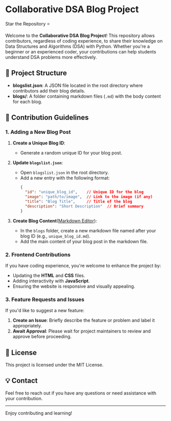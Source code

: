 # Collaborative DSA Blog Project 
Star the Repository ⭐️

Welcome to the **Collaborative DSA Blog Project**! This repository allows contributors, regardless of coding experience, to share their knowledge on Data Structures and Algorithms (DSA) with Python. Whether you're a beginner or an experienced coder, your contributions can help students understand DSA problems more effectively.

## 📁 Project Structure

- **blogslist.json**: A JSON file located in the root directory where contributors add their blog details.
- **blogs/**: A folder containing markdown files (`.md`) with the body content for each blog.

## 📝 Contribution Guidelines

### 1. Adding a New Blog Post

1. **Create a Unique Blog ID**:
   - Generate a random unique ID for your blog post.
   
2. **Update `blogslist.json`**:
   - Open `blogslist.json` in the root directory.
   - Add a new entry with the following format:
     ```json
     {
       "id": "unique_blog_id",    // Unique ID for the blog
       "image": "path/to/image",  // Link to the image (if any)
       "title": "Blog Title",     // Title of the blog
       "description": "Short Description"  // Brief summary
     }
     ```

3. **Create Blog Content**([Markdown Editor](https://pandao.github.io/editor.md/en.html "Markdown Editor")):
   - In the `blogs` folder, create a new markdown file named after your blog ID (e.g., `unique_blog_id.md`).
   - Add the main content of your blog post in the markdown file.

### 2. Frontend Contributions

If you have coding experience, you're welcome to enhance the project by:
- Updating the **HTML** and **CSS** files.
- Adding interactivity with **JavaScript**.
- Ensuring the website is responsive and visually appealing.

### 3. Feature Requests and Issues

If you'd like to suggest a new feature:
1. **Create an Issue**: Briefly describe the feature or problem and label it appropriately.
2. **Await Approval**: Please wait for project maintainers to review and approve before proceeding.

## 📜 License

This project is licensed under the MIT License.

## 💡 Contact

Feel free to reach out if you have any questions or need assistance with your contribution.

---

Enjoy contributing and learning!
